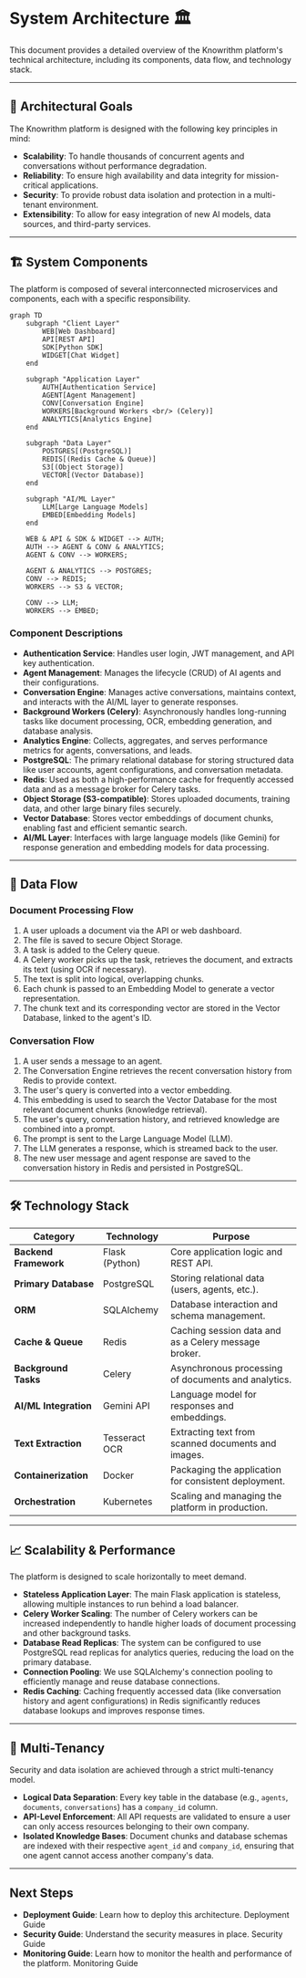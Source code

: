 # System Architecture 🏛️

This document provides a detailed overview of the Knowrithm platform's technical architecture, including its components, data flow, and technology stack.

---

## 🎯 Architectural Goals

The Knowrithm platform is designed with the following key principles in mind:

- **Scalability**: To handle thousands of concurrent agents and conversations without performance degradation.
- **Reliability**: To ensure high availability and data integrity for mission-critical applications.
- **Security**: To provide robust data isolation and protection in a multi-tenant environment.
- **Extensibility**: To allow for easy integration of new AI models, data sources, and third-party services.

---

## 🏗️ System Components

The platform is composed of several interconnected microservices and components, each with a specific responsibility.

```mermaid
graph TD
    subgraph "Client Layer"
        WEB[Web Dashboard]
        API[REST API]
        SDK[Python SDK]
        WIDGET[Chat Widget]
    end
    
    subgraph "Application Layer"
        AUTH[Authentication Service]
        AGENT[Agent Management]
        CONV[Conversation Engine]
        WORKERS[Background Workers <br/> (Celery)]
        ANALYTICS[Analytics Engine]
    end
    
    subgraph "Data Layer"
        POSTGRES[(PostgreSQL)]
        REDIS[(Redis Cache & Queue)]
        S3[(Object Storage)]
        VECTOR[(Vector Database)]
    end
    
    subgraph "AI/ML Layer"
        LLM[Large Language Models]
        EMBED[Embedding Models]
    end
    
    WEB & API & SDK & WIDGET --> AUTH;
    AUTH --> AGENT & CONV & ANALYTICS;
    AGENT & CONV --> WORKERS;
    
    AGENT & ANALYTICS --> POSTGRES;
    CONV --> REDIS;
    WORKERS --> S3 & VECTOR;
    
    CONV --> LLM;
    WORKERS --> EMBED;
```

### Component Descriptions

-   **Authentication Service**: Handles user login, JWT management, and API key authentication.
-   **Agent Management**: Manages the lifecycle (CRUD) of AI agents and their configurations.
-   **Conversation Engine**: Manages active conversations, maintains context, and interacts with the AI/ML layer to generate responses.
-   **Background Workers (Celery)**: Asynchronously handles long-running tasks like document processing, OCR, embedding generation, and database analysis.
-   **Analytics Engine**: Collects, aggregates, and serves performance metrics for agents, conversations, and leads.
-   **PostgreSQL**: The primary relational database for storing structured data like user accounts, agent configurations, and conversation metadata.
-   **Redis**: Used as both a high-performance cache for frequently accessed data and as a message broker for Celery tasks.
-   **Object Storage (S3-compatible)**: Stores uploaded documents, training data, and other large binary files securely.
-   **Vector Database**: Stores vector embeddings of document chunks, enabling fast and efficient semantic search.
-   **AI/ML Layer**: Interfaces with large language models (like Gemini) for response generation and embedding models for data processing.

---

## 🌊 Data Flow

### Document Processing Flow

1.  A user uploads a document via the API or web dashboard.
2.  The file is saved to secure Object Storage.
3.  A task is added to the Celery queue.
4.  A Celery worker picks up the task, retrieves the document, and extracts its text (using OCR if necessary).
5.  The text is split into logical, overlapping chunks.
6.  Each chunk is passed to an Embedding Model to generate a vector representation.
7.  The chunk text and its corresponding vector are stored in the Vector Database, linked to the agent's ID.

### Conversation Flow

1.  A user sends a message to an agent.
2.  The Conversation Engine retrieves the recent conversation history from Redis to provide context.
3.  The user's query is converted into a vector embedding.
4.  This embedding is used to search the Vector Database for the most relevant document chunks (knowledge retrieval).
5.  The user's query, conversation history, and retrieved knowledge are combined into a prompt.
6.  The prompt is sent to the Large Language Model (LLM).
7.  The LLM generates a response, which is streamed back to the user.
8.  The new user message and agent response are saved to the conversation history in Redis and persisted in PostgreSQL.

---

## 🛠️ Technology Stack

| Category | Technology | Purpose |
|---|---|---|
| **Backend Framework** | Flask (Python) | Core application logic and REST API. |
| **Primary Database** | PostgreSQL | Storing relational data (users, agents, etc.). |
| **ORM** | SQLAlchemy | Database interaction and schema management. |
| **Cache & Queue** | Redis | Caching session data and as a Celery message broker. |
| **Background Tasks** | Celery | Asynchronous processing of documents and analytics. |
| **AI/ML Integration** | Gemini API | Language model for responses and embeddings. |
| **Text Extraction** | Tesseract OCR | Extracting text from scanned documents and images. |
| **Containerization** | Docker | Packaging the application for consistent deployment. |
| **Orchestration** | Kubernetes | Scaling and managing the platform in production. |

---

## 📈 Scalability & Performance

The platform is designed to scale horizontally to meet demand.

-   **Stateless Application Layer**: The main Flask application is stateless, allowing multiple instances to run behind a load balancer.
-   **Celery Worker Scaling**: The number of Celery workers can be increased independently to handle higher loads of document processing and other background tasks.
-   **Database Read Replicas**: The system can be configured to use PostgreSQL read replicas for analytics queries, reducing the load on the primary database.
-   **Connection Pooling**: We use SQLAlchemy's connection pooling to efficiently manage and reuse database connections.
-   **Redis Caching**: Caching frequently accessed data (like conversation history and agent configurations) in Redis significantly reduces database lookups and improves response times.

---

## 🏢 Multi-Tenancy

Security and data isolation are achieved through a strict multi-tenancy model.

-   **Logical Data Separation**: Every key table in the database (e.g., `agents`, `documents`, `conversations`) has a `company_id` column.
-   **API-Level Enforcement**: All API requests are validated to ensure a user can only access resources belonging to their own company.
-   **Isolated Knowledge Bases**: Document chunks and database schemas are indexed with their respective `agent_id` and `company_id`, ensuring that one agent cannot access another company's data.

---

## Next Steps

- **Deployment Guide**: Learn how to deploy this architecture.
  Deployment Guide
- **Security Guide**: Understand the security measures in place.
  Security Guide
- **Monitoring Guide**: Learn how to monitor the health and performance of the platform.
  Monitoring Guide